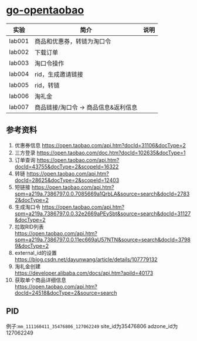 # [go-opentaobao](https://github.com/nilorg/go-opentaobao)

|实验|简介|说明|
|---|---|---|
|lab001|商品和优惠券，转链为淘口令| |
|lab002|下载订单| |
|lab003|淘口令操作| |
|lab004|rid，生成邀请链接| |
|lab005|rid，转链| |
|lab006|淘礼金| |
|lab007|商品链接/淘口令 -> 商品信息&返利信息| |

## 参考资料
 1. 优惠券信息
 https://open.taobao.com/api.htm?docId=31106&docType=2
 2. 三方登录
 https://open.taobao.com/doc.htm?docId=102635&docType=1
 3. 订单查询
 https://open.taobao.com/api.htm?docId=43755&docType=2&scopeId=16322
 4. 转链
 https://open.taobao.com/api.htm?docId=28625&docType=2&scopeId=12403
 5. 短链接
 https://open.taobao.com/api.htm?spm=a219a.7386797.0.0.7085669a1QrbLA&source=search&docId=27832&docType=2
 6. 生成淘口令
 https://open.taobao.com/api.htm?spm=a219a.7386797.0.0.32e2669aPEySbt&source=search&docId=31127&docType=2
 7. 拉取RID列表  
 https://open.taobao.com/api.htm?spm=a219a.7386797.0.0.11ec669aU57NTN&source=search&docId=37989&docType=2
 8. external_id的设置  
 https://blog.csdn.net/dayunwang/article/details/107779132
 9. 淘礼金创建  
 https://developer.alibaba.com/docs/api.htm?apiId=40173
 10. 获取单个商品详细信息  
 https://open.taobao.com/api.htm?docId=24518&docType=2&source=search
 
## PID
例子:`mm_111160411_35476806_127062249`
site_id为35476806
adzone_id为127062249
